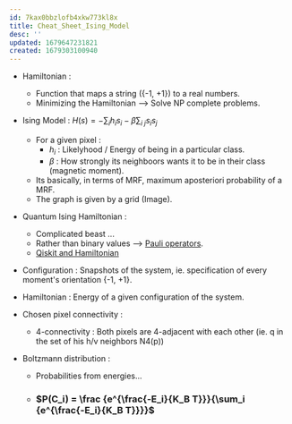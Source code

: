 ```yaml
---
id: 7kax0bbzlofb4xkw773kl8x
title: Cheat_Sheet_Ising_Model
desc: ''
updated: 1679647231821
created: 1679303100940
---
```

- Hamiltonian : 
    - Function that maps a string ({-1, +1}) to a real numbers.
    - Minimizing the Hamiltonian --> Solve NP complete problems.
    

- Ising Model : $H(s)=-\sum_ih_is_i-\beta\sum_{i~j}s_is_j$
    - For a given pixel : 
        - $h_i$ : Likelyhood / Energy of being in a particular class.
        - $\beta$ : How strongly its neighboors wants it to be in their class (magnetic moment).
    - Its basically, in terms of MRF, maximum aposteriori probability of a MRF.
    - The graph is given by a grid (Image).


- Quantum Ising Hamiltonian : 
    - Complicated beast ...
    - Rather than binary values --> [Pauli operators](https://en.wikiversity.org/wiki/Pauli_matrices).
    - [Qiskit and Hamiltonian](https://qiskit.org/textbook/ch-applications/qaoa.html)

- Configuration : Snapshots of the system, ie. specification of every moment's orientation {-1, +1}.

- Hamiltonian : Energy of a given configuration of the system.

- Chosen pixel connectivity : 
    - 4-connectivity : Both pixels are 4-adjacent with each other (ie. q in the set of his h/v neighbors N4(p))
     
- Boltzmann distribution : 
    - Probabilities from energies...
    - ### $P(C_i) = \frac {e^{\frac{-E_i}{K_B T}}}{\sum_i {e^{\frac{-E_i}{K_B T}}}}$